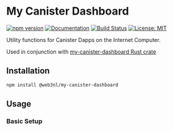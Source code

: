 # My Canister Dashboard

[![npm version](https://img.shields.io/npm/v/@web3nl/my-canister-dashboard)](https://www.npmjs.com/package/@web3nl/my-canister-dashboard)
[![Documentation](https://img.shields.io/badge/docs-GitHub%20Pages-blue)](https://web3nl.github.io/my-canister-dapp/web3nl-my-canister-dashboard-js/)
[![Build Status](https://github.com/Web3NL/my-canister-dapp/workflows/Publish%20Dashboard%20Package/badge.svg)](https://github.com/Web3NL/my-canister-dapp/actions)
[![License: MIT](https://img.shields.io/badge/License-MIT-green.svg)](https://opensource.org/licenses/MIT)

Utility functions for Canister Dapps on the Internet Computer.

Used in conjunction with [my-canister-dashboard Rust crate](https://crates.io/crates/my-canister-dashboard)

## Installation

```bash
npm install @web3nl/my-canister-dashboard
```

## Usage

### Basic Setup
